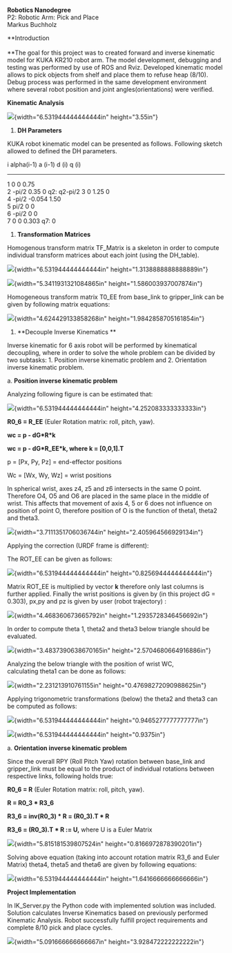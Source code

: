 **Robotics Nanodegree**\
P2: Robotic Arm: Pick and Place\
Markus Buchholz

**Introduction\
\
**The goal for this project was to created forward and inverse kinematic
model for KUKA KR210 robot arm. The model development, debugging and
testing was performed by use of ROS and Rviz. Developed kinematic model
allows to pick objects from shelf and place them to refuse heap (8/10).
Debug process was performed in the same development environment where
several robot position and joint angles(orientations) were verified.

**Kinematic Analysis**

![](media/image1.png){width="6.531944444444444in" height="3.55in"}

1.  **DH Parameters**

KUKA robot kinematic model can be presented as follows. Following sketch
allowed to defined the DH parameters.

  i   alpha(i-1)   a (i-1)   d (i)   q (i)
  --- ------------ --------- ------- -------------
  1   0            0         0.75    
  2   -pi/2        0.35      0       q2: q2-pi/2
  3   0            1.25      0       
  4   -pi/2        -0.054    1.50    
  5   pi/2         0         0       
  6   -pi/2        0         0       
  7   0            0         0.303   q7: 0

1.  **Transformation Matrices**

Homogenous transform matrix TF\_Matrix is a skeleton in order to compute
individual transform matrices about each joint (using the DH\_table).

![](media/image2.png){width="6.531944444444444in"
height="1.3138888888888889in"}

![](media/image3.png){width="5.3411931321084865in"
height="1.586003937007874in"}

Homogeneous transform matrix T0\_EE from base\_link to gripper\_link can
be given by following matrix equations:

![](media/image4.png){width="4.624429133858268in"
height="1.9842858705161854in"}

1.  **Decouple Inverse Kinematics **

Inverse kinematic for 6 axis robot will be performed by kinematical
decoupling, where in order to solve the whole problem can be divided by
two subtasks: 1. Position inverse kinematic problem and 2. Orientation
inverse kinematic problem.

a.  **Position inverse kinematic problem**

Analyzing following figure is can be estimated that:

![](media/image5.png){width="6.531944444444444in"
height="4.252083333333333in"}

**R0\_6 = R\_EE** (Euler Rotation matrix: roll, pitch, yaw).

**wc = p - dG\*R\*k**

**wc = p - dG\*R\_EE\*k, where k = \[0,0,1\].T**

p = \[Px, Py, Pz\] = end-effector positions

Wc = \[Wx, Wy, Wz\] = wrist positions

In spherical wrist, axes z4, z5 and z6 intersects in the same O point.
Therefore O4, O5 and O6 are placed in the same place in the middle of
wrist. This affects that movement of axis 4, 5 or 6 does not influence
on position of point O, therefore position of O is the function of
theta1, theta2 and theta3.

![](media/image6.png){width="3.7111351706036744in"
height="2.405964566929134in"}

Applying the correction (URDF frame is different):

The ROT\_EE can be given as follows:

![](media/image7.png){width="6.531944444444444in"
height="0.8256944444444444in"}

Matrix ROT\_EE is multiplied by vector **k** therefore only last columns
is further applied. Finally the wrist positions is given by (in this
project dG = 0.303), px,py and pz is given by user (robot trajectory) :

![](media/image8.png){width="4.468360673665792in"
height="1.2935728346456692in"}

In order to compute theta 1, theta2 and theta3 below triangle should be
evaluated.

![](media/image9.png){width="3.4837390638670165in"
height="2.5704680664916886in"}

Analyzing the below triangle with the position of wrist WC,
calculating theta1 can be done as follows:

![](media/image10.png){width="2.231213910761155in"
height="0.47698272090988625in"}

Applying trigonometric transformations (below) the theta2 and theta3 can
be computed as follows:

![](media/image11.png){width="6.531944444444444in"
height="0.9465277777777777in"}

![](media/image12.png){width="6.531944444444444in" height="0.9375in"}

a.  **Orientation inverse kinematic problem**

Since the overall RPY (Roll Pitch Yaw) rotation between base\_link and
gripper\_link must be equal to the product of individual rotations
between respective links, following holds true:

**R0\_6 = R** (Euler Rotation matrix: roll, pitch, yaw).

**R = R0\_3 \* R3\_6**

**R3\_6 = inv(R0\_3) \* R = (R0\_3).T \* R**

**R3\_6 = (R0\_3).T \* R := U,** where U is a Euler Matrix

![](media/image13.png){width="5.815181539807524in"
height="0.8166972878390201in"}

Solving above equation (taking into account rotation matrix R3\_6 and
Euler Matrix) theta4, theta5 and theta6 are given by following
equations:

![](media/image14.png){width="6.531944444444444in"
height="1.6416666666666666in"}

**Project Implementation**

In IK\_Server.py the Python code with implemented solution was included.
Solution calculates Inverse Kinematics based on previously performed
Kinematic Analysis. Robot successfully fulfill project requirements and
complete 8/10 pick and place cycles.

![](media/image15.jpeg){width="5.091666666666667in"
height="3.928472222222222in"}


